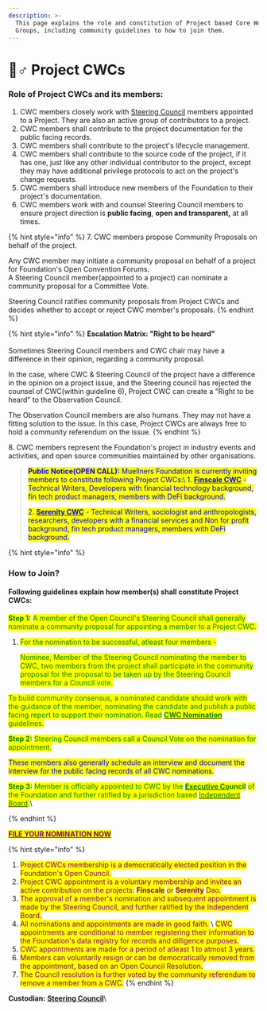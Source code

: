 ```yaml
---
description: >-
  This page explains the role and constitution of Project based Core Working
  Groups, including community guidelines to how to join them.
---
```


# 🧞♂ Project CWCs

### **Role of Project CWCs and its members:**

1. CWC members closely work with [Steering Council](../steering-council/) members appointed to a Project. They are also an active group of contributors to a project. &#x20;
2. CWC members shall contribute to the project documentation for the public facing records.
3. CWC members shall contribute to the project's lifecycle management.
4. CWC members shall contribute to the source code of the project, if it has one, just like any other individual contributor to the project, except they may have additional privilege protocols to act on the project's change requests.
5. CWC members shall introduce new members of the Foundation to their project's documentation.
6. CWC members work with and counsel Steering Council members to ensure project direction is **public facing**, **open and transparent,** at all times.

{% hint style="info" %}
7\. CWC members propose Community Proposals on behalf of the project.&#x20;

Any CWC member may initiate a community proposal on behalf of a project for Foundation's Open Convention Forums.\
A Steering Council member(appointed to a project) can nominate a community proposal for a Committee Vote.&#x20;

Steering Council ratifies community proposals from Project CWCs and decides whether to accept or reject CWC member's proposals.&#x20;
{% endhint %}



{% hint style="info" %}
**Escalation Matrix: "Right to be heard"**\
\
Sometimes Steering Council members and CWC chair may have a difference in their opinion, regarding a community proposal.

In the case, where CWC & Steering Council of the project have a difference in the opinion on a project issue, and the Steering council has rejected the counsel of CWC(within guideline 6), Project CWC can create a "Right to be heard" to the Observation Council.&#x20;

The Observation Council members are also humans. They may not have a fitting solution to the issue. In this case, Project CWCs are always free to hold a community referendum on the issue.&#x20;
{% endhint %}

8\. CWC members represent the Foundation's project in industry events and activities, and open source communities maintained by other organisations.

> <mark style="color:purple;"><mark style="color:blue;">**Public Notice(OPEN CALL):**<mark style="color:blue;"></mark> <mark style="color:purple;"><mark style="color:blue;"> </mark><mark style="color:purple;"><mark style="color:blue;">Muellners Foundation is currently inviting members to constitute following Project CWCs:<mark style="color:blue;"></mark>\ <mark style="color:purple;"><mark style="color:blue;">1.<mark style="color:blue;"></mark> [<mark style="color:purple;"><mark style="color:blue;">**Finscale CWC**<mark style="color:blue;"></mark>](../steering-council/finscale-cwc.md) <mark style="color:purple;"><mark style="color:blue;">-  Technical Writers, Developers with financial technology background, fin tech product managers, members with DeFi background.<mark style="color:blue;"></mark>
>
> <mark style="color:purple;"><mark style="color:blue;">2.<mark style="color:blue;"></mark> [<mark style="color:purple;"><mark style="color:blue;">**Serenity CWC**<mark style="color:blue;"></mark>](../steering-council/serenity-cwc.md) <mark style="color:purple;"><mark style="color:blue;">- Technical Writers, sociologist and anthropologists, researchers, developers with a financial services and Non for profit background, fin tech product managers, members with DeFi background.<mark style="color:blue;"></mark>&#x20;

{% hint style="info" %}


### How to Join?

#### Following guidelines explain how member(s) shall constitute Project CWCs:

<mark style="color:green;">**Step 1:**</mark> <mark style="color:green;"></mark><mark style="color:green;">A member of the Open Council's Steering Council shall generally nominate a community proposal for appointing a member to a Project CWC.</mark>&#x20;

1.  <mark style="color:green;">For the nomination to be successful, atleast four members -</mark>&#x20;

    <mark style="color:green;">Nominee, Member of the Steering Council nominating the member to CWC, two members from the project shall participate in the community proposal for the proposal to be taken up by the Steering Council members for a Council vote.</mark>

<mark style="color:green;">To build community consensus, a nominated candidate should work with the guidance of the member, nominating the candidate and publish a public facing report to support their nomination. Read</mark> [<mark style="color:green;">**CWC Nomination**</mark>](broken-reference) <mark style="color:green;">guidelines.</mark>

<mark style="color:green;">**Step 2:**</mark> <mark style="color:green;"></mark><mark style="color:green;">Steering Council members call a Council Vote on the nomination for appointment.</mark>&#x20;

<mark style="color:blue;">These members also generally schedule an interview and document the interview for the public facing records of all CWC nominations.</mark>

<mark style="color:green;">**Step 3:**</mark> <mark style="color:green;"></mark><mark style="color:green;">Member is officially appointed to CWC by the</mark> [<mark style="color:green;">**Executive Co**</mark>](../executive-council.md)<mark style="color:green;">**uncil**</mark> <mark style="color:green;"></mark><mark style="color:green;">of the Foundation and further ratified by a jurisdiction based</mark> [<mark style="color:green;">Independent Board</mark>](../../charters/independent-board.md)<mark style="color:green;">.</mark>\

{% endhint %}

[<mark style="color:purple;">**FILE YOUR NOMINATION NOW**</mark>](https://share.hsforms.com/1o5rrkcr3SIuK3qtBiL\_NQQ3xaqh)

{% hint style="info" %}


1. <mark style="color:purple;">Project CWCs membership is a democratically elected position in the Foundation's Open Council.</mark>
2. <mark style="color:purple;">Project CWC appointment is a voluntary membership and invites an active contribution on the projects:</mark> <mark style="color:purple;"></mark><mark style="color:purple;">**Finscale**</mark> <mark style="color:purple;"></mark><mark style="color:purple;">or</mark> <mark style="color:purple;"></mark><mark style="color:purple;">**Serenity**</mark> <mark style="color:purple;"></mark><mark style="color:purple;">Dao.</mark>&#x20;
3. <mark style="color:purple;">The approval of a member's nomination and subsequent appointment is made by the Steering Council, and further ratified by the Independent Board.</mark> &#x20;
4. <mark style="color:purple;">All nominations and appointments are made in good faith.</mark> \ <mark style="color:purple;">CWC appointments are conditional to member registering their information to the Foundation's data registry for records and dilligence purposes.</mark>
5. <mark style="color:purple;">CWC appointments are made for a period of atleast 1 to atmost 3 years.</mark>&#x20;
6. <mark style="color:purple;">Members can voluntarily resign or can be democratically removed from the appointment, based on an Open Council Resolution.</mark>&#x20;
7. <mark style="color:purple;">The Council resolution is further voted by the community referendum to remove a member from a CWC.</mark>
{% endhint %}

**Custodian:** [**Steering Council**](../steering-council/)\
